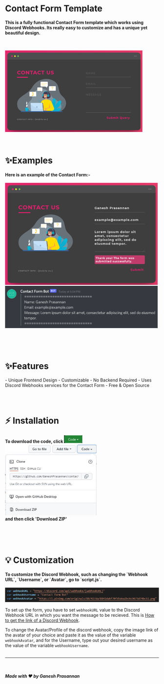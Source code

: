 <h1>Contact Form Template</h1>
<h4>This is a fully functional Contact Form template which works using Discord Webhooks. Its really easy to customize and has a unique yet beautiful design.</h4><br>


<img src="images/contactPage.png" width="450px"><br><br><br>

<h1>✨Examples</h1>
<h4>Here is an example of the Contact Form:-</h4>
<img src="images/examples/example1.png" width="500px">
<img src="images/examples/example2.png" width="500px">

<br><br><br>


<h1>✨Features</h1>
- Unique Frontend Design
- Customizable
- No Backend Required
- Uses Discord Webhooks services for the Contact Form
- Free & Open Source

<br><br>

<h1>⚡️ Installation</h1>
<h4>To download the code, click <img src="images/installation/codeBtn.png" width="60px"><br><img src="images/installation/menu.jpg" width="300px"> <br>and then click 'Download ZIP'</h4><br><br><br>


<h1>💡 Customization</h1>
<h4>To customize the Discord Webhook, such as changing the `Webhook URL`, `Username`, or `Avatar`, go to `script.js`.</h4>
<img src="images/customization/variables.png"><br>

To set up the form, you have to set `webhookURL` value to the Discord Webhook URL in which you want the message to be recieved. This is <a href="https://help.dashe.io/en/articles/2521940-how-to-create-a-discord-webhook-url">How to get the link of a Discord Webhook</a>.

To change the Avatar/Profile of the discord webhook, copy the image link of the avatar of your choice and paste it as the value of the variable `webhookAvatar`, and for the Username, type out your desired username as the value of the variable `webhookUsername`.<br><br>

<hr><br>
<h5>Made with ❤️ by Ganesh Prasannan</h5>
